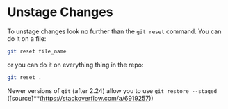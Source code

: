 # Unstage Changes

To unstage changes look no further than the `git reset` command. You can do it on a file:

```bash
git reset file_name
```

or you can do it on everything thing in the repo:

```bash
git reset .
```

Newer versions of `git` (after 2.24) allow you to use `git restore --staged` ([source]**(https://stackoverflow.com/a/6919257))
